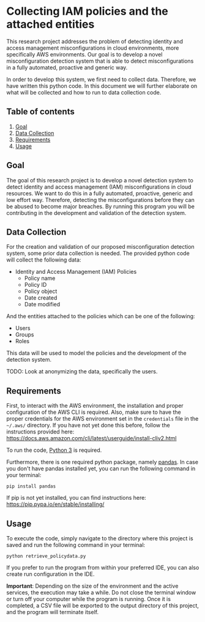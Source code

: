 # Collecting IAM policies and the attached entities

This research project addresses the problem of detecting identity and access management misconfigurations in cloud
environments, more specifically AWS environments. Our goal is to develop a novel misconfiguration detection system that
is able to detect misconfigurations in a fully automated, proactive and generic way.

In order to develop this system, we first need to collect data. Therefore, we have written this python code. In this
document we will further elaborate on what will be collected and how to run to data collection code.

## Table of contents

1. [Goal](#goal)
1. [Data Collection](#data)
2. [Requirements](#requirements)
3. [Usage](#usage)

## Goal

The goal of this research project is to develop a novel detection system to detect identity and access management (IAM)
misconfigurations in cloud resources. We want to do this in a fully automated, proactive, generic and low effort way.
Therefore, detecting the misconfigurations before they can be abused to become major breaches. By running this program
you will be contributing in the development and validation of the detection system.

## Data Collection <a name="data"></a>

For the creation and validation of our proposed misconfiguration detection system, some prior data collection is needed.
The provided python code will collect the following data:

- Identity and Access Management (IAM) Policies
    * Policy name
    * Policy ID
    * Policy object
    * Date created
    * Date modified

And the entities attached to the policies which can be one of the following:

- Users
- Groups
- Roles

This data will be used to model the policies and the development of the detection system. 

TODO: Look at anonymizing the data, specifically the users.

## Requirements

First, to interact with the AWS environment, the installation and proper configuration of the AWS CLI is required. Also,
make sure to have the proper credentials for the AWS environment set in the ```credentials``` file in the ```~/.aws/```
directory. If you have not yet done this before, follow the instructions provided
here: https://docs.aws.amazon.com/cli/latest/userguide/install-cliv2.html

To run the code, [Python 3](https://www.python.org/) is required.

Furthermore, there is one required python package,
namely [pandas](https://pandas.pydata.org/pandas-docs/stable/index.html). In case you don't have pandas installed yet,
you can run the following command in your terminal:

```
pip install pandas 
```

If pip is not yet installed, you can find instructions here: https://pip.pypa.io/en/stable/installing/

## Usage

To execute the code, simply navigate to the directory where this project is saved and run the following command in your
terminal:

```
python retrieve_policydata.py
```

If you prefer to run the program from within your preferred IDE, you can also create run configuration in the IDE.

**Important**:
Depending on the size of the environment and the active services, the execution may take a while. Do not close the
terminal window or turn off your computer while the program is running. Once it is completed, a CSV file will be
exported to the output directory of this project, and the program will terminate itself.  
